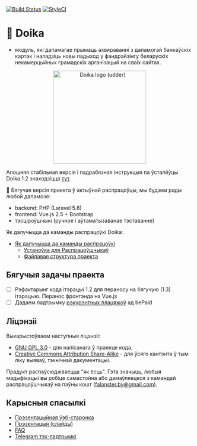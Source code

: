 [![Build Status](https://travis-ci.org/diglabby/doika.svg?branch=dev)](https://travis-ci.org/diglabby/doika) [![StyleCI](https://github.styleci.io/repos/137777868/shield?branch=develop)](https://github.styleci.io/repos/137777868)

# 🚧️ Doika
 - модуль, які дапамагае прымаць ахвяраванні з дапамогай банкаўскіх картак і наладзіць новы падыход у фандрэйзінгу беларускіх некамерцыйных грамадскіх арганізацый на сваіх сайтах.

<p align="center"><img src="https://user-images.githubusercontent.com/5278175/46292922-cbd26980-c59a-11e8-8970-f44af4bd9149.png" alt="Doika logo (udder)" width="250"></p>

Апошняя стабільная версія і падрабязная інструкцыя па ўсталёўцы Doika 1.2 знаходзіцца [тут](https://github.com/diglabby/doika_1.2/wiki/Устаноўка-модуля-на-хостынг).

🚧️ Бягучая версія праекта ў актыўнай распрацоўцы, мы будзем рады любой дапамозе:
 - backend: PHP (Laravel 5.8)
 - frontend: Vue.js 2.5 + Bootstrap
 - тэсціроўшчыкі (ручное і аўтаматызаванае тэставанне)

Як далучыцца да каманды распрацоўкі Doika:
 - [Як далучыцца да каманды распрацоўкі](https://github.com/diglabby/doika/wiki/Як-далучыцца-да-каманды-распрацоўкі)
    - [Устаноўка для Распрацоўшчыкаў](https://github.com/diglabby/doika/wiki/Устаноўка-для-Распрацоўшчыкаў)
    - [Файлавая структура праекта](https://github.com/diglabby/doika/wiki/Файлавая-структура-праекта)

## Бягучыя задачы праекта
- [ ] Рэфактарынг кода iтэрацыi 1.2 для пераносу на бягучую (1.3) iтэрацыю. Перанос фронтэнда на Vue.js
- [ ] Дадаем падтрымку [рэкурэнтных плацяжоў](https://docs.bepaid.by/ru/subscriptions/intro) ад bePaid

## Ліцэнзіі
Выкарыстоўваем наступныя ліцэнзіі:
* [GNU GPL 3.0](https://www.gnu.org/licenses/gpl-3.0.en.html) - для напісанага ў праекце кода.
* [Creative Commons Attribution Share-Alike](https://choosealicense.com/licenses/cc-by-sa-4.0/) - для ўсяго кантэнта ў тым ліку выяваў, тэхнічнай дакументацыі.

Прадукт распаўсюджваецца "як ёсць". Гэта значыць, любыя мадыфікацыі вы робіце самастойна або дамаўляецеся з камандай распрацоўшчыкаў на пэўны кошт (falanster.by@gmail.com).

## Карысныя спасылкі
* [Прэзентацыйная ўэб-старонка](https://doika.falanster.by/)
* [Прэзентацыя (слайды)](https://docs.google.com/presentation/d/144zEv4DyBoa0jDKwee30Rip0oKZ8QzkeUKaNCRWy1qY/edit#slide=id.g42bd4a5055_0_28)
* [FAQ](https://github.com/diglabby/doika/wiki/FAQ)
* [Telegram тэх-падтрымкі](https://t.me/joinchat/FCPQXhFMFgED8krhwVt5IQ)

